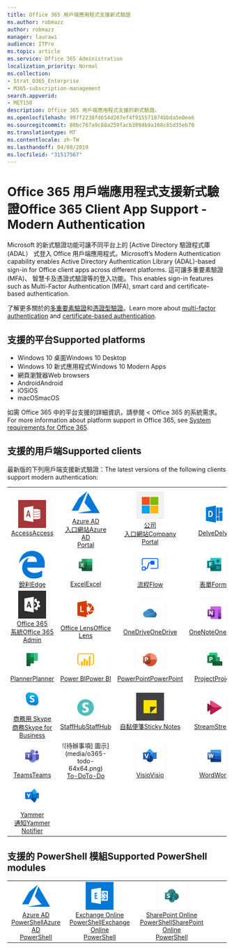 ```yaml
---
title: Office 365 用戶端應用程式支援新式驗證
ms.author: robmazz
author: robmazz
manager: laurawi
audience: ITPro
ms.topic: article
ms.service: Office 365 Administration
localization_priority: Normal
ms.collection:
- Strat_O365_Enterprise
- M365-subscription-management
search.appverid:
- MET150
description: Office 365 用戶端應用程式支援的新式驗證。
ms.openlocfilehash: 997f2238fd654d267ef4f915571874bbda5e0ee6
ms.sourcegitcommit: 80bc767a9c88a259facb3894b9a168c85d35eb70
ms.translationtype: MT
ms.contentlocale: zh-TW
ms.lasthandoff: 04/08/2019
ms.locfileid: "31517567"
---
```

# <a name="office-365-client-app-support---modern-authentication"></a><span data-ttu-id="aa46b-103">Office 365 用戶端應用程式支援新式驗證</span><span class="sxs-lookup"><span data-stu-id="aa46b-103">Office 365 Client App Support - Modern Authentication</span></span>

<span data-ttu-id="aa46b-104">Microsoft 的新式驗證功能可讓不同平台上的 [Active Directory 驗證程式庫 (ADAL） 式登入 Office 用戶端應用程式。</span><span class="sxs-lookup"><span data-stu-id="aa46b-104">Microsoft’s Modern Authentication capability enables Active Directory Authentication Library (ADAL)-based sign-in for Office client apps across different platforms.</span></span> <span data-ttu-id="aa46b-105">這可讓多重要素驗證 (MFA)、 智慧卡及憑證式驗證等的登入功能。</span><span class="sxs-lookup"><span data-stu-id="aa46b-105">This enables sign-in features such as Multi-Factor Authentication (MFA), smart card and certificate-based authentication.</span></span>

<span data-ttu-id="aa46b-106">了解更多關於的[多重要素驗證](https://docs.microsoft.com/azure/active-directory/authentication/multi-factor-authentication)和[憑證型驗證](https://docs.microsoft.com/azure/active-directory/active-directory-certificate-based-authentication-get-started)。</span><span class="sxs-lookup"><span data-stu-id="aa46b-106">Learn more about [multi-factor authentication](https://docs.microsoft.com/azure/active-directory/authentication/multi-factor-authentication) and [certificate-based authentication](https://docs.microsoft.com/azure/active-directory/active-directory-certificate-based-authentication-get-started).</span></span>

## <a name="supported-platforms"></a><span data-ttu-id="aa46b-107">支援的平台</span><span class="sxs-lookup"><span data-stu-id="aa46b-107">Supported platforms</span></span>

 - <span data-ttu-id="aa46b-108">Windows 10 桌面</span><span class="sxs-lookup"><span data-stu-id="aa46b-108">Windows 10 Desktop</span></span>
 - <span data-ttu-id="aa46b-109">Windows 10 新式應用程式</span><span class="sxs-lookup"><span data-stu-id="aa46b-109">Windows 10 Modern Apps</span></span>
 - <span data-ttu-id="aa46b-110">網頁瀏覽器</span><span class="sxs-lookup"><span data-stu-id="aa46b-110">Web browsers</span></span>
 - <span data-ttu-id="aa46b-111">Android</span><span class="sxs-lookup"><span data-stu-id="aa46b-111">Android</span></span>
 - <span data-ttu-id="aa46b-112">iOS</span><span class="sxs-lookup"><span data-stu-id="aa46b-112">iOS</span></span>
 - <span data-ttu-id="aa46b-113">macOS</span><span class="sxs-lookup"><span data-stu-id="aa46b-113">macOS</span></span>

<span data-ttu-id="aa46b-114">如需 Office 365 中的平台支援的詳細資訊，請參閱 < <b0>Office 365 的系統需求</b0>。</span><span class="sxs-lookup"><span data-stu-id="aa46b-114">For more information about platform support in Office 365, see [System requirements for Office 365](https://products.office.com/office-system-requirements).</span></span>

## <a name="supported-clients"></a><span data-ttu-id="aa46b-115">支援的用戶端</span><span class="sxs-lookup"><span data-stu-id="aa46b-115">Supported clients</span></span>

<span data-ttu-id="aa46b-116">最新版的下列用戶端支援新式驗證：</span><span class="sxs-lookup"><span data-stu-id="aa46b-116">The latest versions of the following clients support modern authentication:</span></span>

| | | | | | |
|:---:|:---:|:---:|:---:|:---:|:---:|
| ![Access 圖示](media/o365-access-64x64.png) <br> [<span data-ttu-id="aa46b-118">Access</span><span class="sxs-lookup"><span data-stu-id="aa46b-118">Access</span></span>](https://products.office.com/access) | ![Azure 的圖示](media/o365-azure-64x64.png) <br> [<span data-ttu-id="aa46b-120">Azure AD<br>入口網站</span><span class="sxs-lookup"><span data-stu-id="aa46b-120">Azure AD <br> Portal</span></span> ](https://azure.microsoft.com/features/azure-portal/) | ![公司入口網站圖示](media/o365-microsoft-64x64.png) <br> [<span data-ttu-id="aa46b-122">公司<br>入口網站</span><span class="sxs-lookup"><span data-stu-id="aa46b-122">Company <br> Portal</span></span> ](https://docs.microsoft.com/intune-user-help/sign-in-to-the-company-portal) | ![Delve 圖示](media/o365-delve-64x64.png) <br> [<span data-ttu-id="aa46b-124">Delve</span><span class="sxs-lookup"><span data-stu-id="aa46b-124">Delve</span></span>](https://products.office.com/business/intelligent-search) | ![Dynamics 365 圖示](media/o365-dynamics365-64x64.png) <br> [<span data-ttu-id="aa46b-126">Dynamics 365</span><span class="sxs-lookup"><span data-stu-id="aa46b-126">Dynamics 365</span></span>](https://dynamics.microsoft.com) 
| ![Edge 圖示](media/o365-edge-64x64.png) <br> [<span data-ttu-id="aa46b-128">銳利</span><span class="sxs-lookup"><span data-stu-id="aa46b-128">Edge</span></span>](https://www.microsoft.com/windows/microsoft-edge) | ![Excel 圖示](media/o365-excel-64x64.png) <br> [<span data-ttu-id="aa46b-130">Excel</span><span class="sxs-lookup"><span data-stu-id="aa46b-130">Excel</span></span>](https://products.office.com/excel) | ![流程圖示](media/o365-flow-64x64.png) <br> [<span data-ttu-id="aa46b-132">流程</span><span class="sxs-lookup"><span data-stu-id="aa46b-132">Flow</span></span>](https://flow.microsoft.com) | ![表單圖示](media/o365-forms-64x64.png) <br> [<span data-ttu-id="aa46b-134">表單</span><span class="sxs-lookup"><span data-stu-id="aa46b-134">Forms</span></span>](https://flow.microsoft.com/connectors/shared_microsoftforms/microsoft-forms/) | ![Kaizala 圖示](media/o365-kaizala-64x64.png) <br> [<span data-ttu-id="aa46b-136">Kaizala</span><span class="sxs-lookup"><span data-stu-id="aa46b-136">Kaizala</span></span>](https://products.office.com/en/business/microsoft-kaizala) 
| ![Office 365 系統管理員圖示](media/o365-o365admin-64x64.png) <br> [<span data-ttu-id="aa46b-138">Office 365<br>系統</span><span class="sxs-lookup"><span data-stu-id="aa46b-138">Office 365 <br> Admin</span></span>](https://products.office.com/business/manage-office-365-admin-app) | ![透鏡圖示](media/o365-lens-64x64.png) <br> [<span data-ttu-id="aa46b-140">Office Lens</span><span class="sxs-lookup"><span data-stu-id="aa46b-140">Office Lens</span></span>](https://www.microsoft.com/p/office-lens/9wzdncrfj3t8?activetab=pivot%3Aoverviewtab) | ![OneDrive 商務圖示](media/o365-OneDrive-64x64.png) <br> [<span data-ttu-id="aa46b-142">OneDrive</span><span class="sxs-lookup"><span data-stu-id="aa46b-142">OneDrive</span></span>](https://products.office.com/onedrive-for-business/online-cloud-storage) |  ![OneNote 圖示](media/o365-OneNote-64x64.png) <br> [<span data-ttu-id="aa46b-144">OneNote</span><span class="sxs-lookup"><span data-stu-id="aa46b-144">OneNote</span></span>](https://products.office.com/onenote) | ![Outlook 圖示](media/o365-outlook-64x64.png) <br> [<span data-ttu-id="aa46b-146">Outlook</span><span class="sxs-lookup"><span data-stu-id="aa46b-146">Outlook</span></span>](https://products.office.com/outlook) 
| ![規劃圖示](media/o365-planner-64x64.png) <br> [<span data-ttu-id="aa46b-148">Planner</span><span class="sxs-lookup"><span data-stu-id="aa46b-148">Planner</span></span>](https://products.office.com/business/task-management-software) | ![PowerBI 圖示](media/o365-powerbi-64x64.png) <br> [<span data-ttu-id="aa46b-150">Power BI</span><span class="sxs-lookup"><span data-stu-id="aa46b-150">Power BI</span></span>](https://powerbi.microsoft.com)| ![PowerPoint 圖示](media/o365-powerpoint-64x64.png) <br> [<span data-ttu-id="aa46b-152">PowerPoint</span><span class="sxs-lookup"><span data-stu-id="aa46b-152">PowerPoint</span></span>](https://products.office.com/powerpoint) | ![[專案] 圖示](media/o365-project-64x64.png) <br> [<span data-ttu-id="aa46b-154">Project</span><span class="sxs-lookup"><span data-stu-id="aa46b-154">Project</span></span>](https://products.office.com/project) | ![SharePoint 圖示](media/o365-sharepoint-64x64.png) <br> [<span data-ttu-id="aa46b-156">Sharepoint</span><span class="sxs-lookup"><span data-stu-id="aa46b-156">Sharepoint</span></span>](https://products.office.com/sharepoint) 
| ![Skype 商務圖示](media/o365-skypeforbusiness-64x64.png) <br> [<span data-ttu-id="aa46b-158">商務用 Skype<br>商務</span><span class="sxs-lookup"><span data-stu-id="aa46b-158">Skype for <br> Business</span></span>](https://www.skype.com/business/) | ![StaffHub 圖示](media/o365-staffhub-64x64.png) <br> [<span data-ttu-id="aa46b-160">StaffHub</span><span class="sxs-lookup"><span data-stu-id="aa46b-160">StaffHub</span></span>](https://products.office.com/microsoft-staffhub/staff-scheduling-software)| ![自黏便箋圖示](media/o365-stickynotes-64x64.png) <br> [<span data-ttu-id="aa46b-162">自黏便箋</span><span class="sxs-lookup"><span data-stu-id="aa46b-162">Sticky Notes</span></span>](https://www.microsoft.com/p/microsoft-sticky-notes/9nblggh4qghw) | ![資料流圖示](media/o365-stream-64x64.png) <br> [<span data-ttu-id="aa46b-164">Stream</span><span class="sxs-lookup"><span data-stu-id="aa46b-164">Stream</span></span>](https://stream.microsoft.com) | ![Sway 圖示](media/o365-sway-64x64.png) <br> [<span data-ttu-id="aa46b-166">Sway</span><span class="sxs-lookup"><span data-stu-id="aa46b-166">Sway</span></span>](https://sway.com) 
| ![Teams 圖示](media/o365-teams-64x64.png) <br> [<span data-ttu-id="aa46b-168">Teams</span><span class="sxs-lookup"><span data-stu-id="aa46b-168">Teams</span></span>](https://products.office.com/microsoft-teams/group-chat-software) | ![待辦事項] 圖示](media/o365-todo-64x64.png) <br> [<span data-ttu-id="aa46b-170">To-Do</span><span class="sxs-lookup"><span data-stu-id="aa46b-170">To-Do</span></span>](https://todo.microsoft.com) | ![Visio 圖示](media/o365-visio-64x64.png) <br> [<span data-ttu-id="aa46b-172">Visio</span><span class="sxs-lookup"><span data-stu-id="aa46b-172">Visio</span></span>](https://products.office.com/visio/flowchart-software) | ![Word 圖示](media/o365-word-64x64.png) <br> [<span data-ttu-id="aa46b-174">Word</span><span class="sxs-lookup"><span data-stu-id="aa46b-174">Word</span></span>](https://products.office.com/word) | ![Yammer 圖示](media/o365-yammer-64x64.png) <br> [<span data-ttu-id="aa46b-176">Yammer</span><span class="sxs-lookup"><span data-stu-id="aa46b-176">Yammer</span></span>](https://products.office.com/yammer/yammer-overview) 
| ![Yammer 圖示](media/o365-yammer-64x64.png) <br> [<span data-ttu-id="aa46b-178">Yammer<br>通知</span><span class="sxs-lookup"><span data-stu-id="aa46b-178">Yammer <br> Notifier</span></span>](https://products.office.com/yammer/yammer-overview) |  |

## <a name="supported-powershell-modules"></a><span data-ttu-id="aa46b-179">支援的 PowerShell 模組</span><span class="sxs-lookup"><span data-stu-id="aa46b-179">Supported PowerShell modules</span></span>

| | | | | | |
|:---:|:---:|:---:|:---:|:---:|:---:|
| ![Azure 的圖示](media/o365-azure-64x64.png) <br> [<span data-ttu-id="aa46b-181">Azure AD <br> PowerShell</span><span class="sxs-lookup"><span data-stu-id="aa46b-181">Azure AD <br> PowerShell</span></span>](https://docs.microsoft.com/powershell/azure/active-directory/overview?view=azureadps-2.0) | ![Exchange 圖示](media/o365-exchange-64x64.png) <br> [<span data-ttu-id="aa46b-183">Exchange Online <br> PowerShell</span><span class="sxs-lookup"><span data-stu-id="aa46b-183">Exchange Online <br> PowerShell</span></span>](https://docs.microsoft.com/powershell/exchange/exchange-online/exchange-online-powershell?view=exchange-ps) | ![SharePoint 圖示](media/o365-sharepoint-64x64.png) <br> [<span data-ttu-id="aa46b-185">SharePoint Online <br> PowerShell</span><span class="sxs-lookup"><span data-stu-id="aa46b-185">SharePoint Online <br> PowerShell</span></span>](https://docs.microsoft.com/sharepoint/manage-team-and-communication-sites-in-powershell)